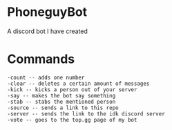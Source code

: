# PhoneguyBot
A discord bot I have created

# Commands
```
-count -- adds one number
-clear -- deletes a certain amount of messages
-kick -- kicks a person out of your server
-say -- makes the bot say something
-stab -- stabs the mentioned person
-source -- sends a link to this repo
-server -- sends the link to the idk discord server
-vote -- goes to the top.gg page of my bot
```